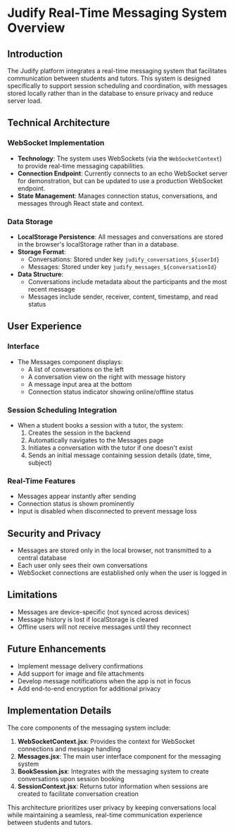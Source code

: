 # Judify Real-Time Messaging System Overview

## Introduction

The Judify platform integrates a real-time messaging system that facilitates communication between students and tutors. This system is designed specifically to support session scheduling and coordination, with messages stored locally rather than in the database to ensure privacy and reduce server load.

## Technical Architecture

### WebSocket Implementation

- **Technology**: The system uses WebSockets (via the `WebSocketContext`) to provide real-time messaging capabilities.
- **Connection Endpoint**: Currently connects to an echo WebSocket server for demonstration, but can be updated to use a production WebSocket endpoint.
- **State Management**: Manages connection status, conversations, and messages through React state and context.

### Data Storage

- **LocalStorage Persistence**: All messages and conversations are stored in the browser's localStorage rather than in a database.
- **Storage Format**:
  - Conversations: Stored under key `judify_conversations_${userId}`
  - Messages: Stored under key `judify_messages_${conversationId}`
- **Data Structure**:
  - Conversations include metadata about the participants and the most recent message
  - Messages include sender, receiver, content, timestamp, and read status

## User Experience

### Interface

- The Messages component displays:
  - A list of conversations on the left
  - A conversation view on the right with message history
  - A message input area at the bottom
  - Connection status indicator showing online/offline status

### Session Scheduling Integration

- When a student books a session with a tutor, the system:
  1. Creates the session in the backend
  2. Automatically navigates to the Messages page
  3. Initiates a conversation with the tutor if one doesn't exist
  4. Sends an initial message containing session details (date, time, subject)

### Real-Time Features

- Messages appear instantly after sending
- Connection status is shown prominently
- Input is disabled when disconnected to prevent message loss

## Security and Privacy

- Messages are stored only in the local browser, not transmitted to a central database
- Each user only sees their own conversations
- WebSocket connections are established only when the user is logged in

## Limitations

- Messages are device-specific (not synced across devices)
- Message history is lost if localStorage is cleared
- Offline users will not receive messages until they reconnect

## Future Enhancements

- Implement message delivery confirmations
- Add support for image and file attachments
- Develop message notifications when the app is not in focus
- Add end-to-end encryption for additional privacy

## Implementation Details

The core components of the messaging system include:

1. **WebSocketContext.jsx**: Provides the context for WebSocket connections and message handling
2. **Messages.jsx**: The main user interface component for the messaging system
3. **BookSession.jsx**: Integrates with the messaging system to create conversations upon session booking
4. **SessionContext.jsx**: Returns tutor information when sessions are created to facilitate conversation creation

This architecture prioritizes user privacy by keeping conversations local while maintaining a seamless, real-time communication experience between students and tutors. 